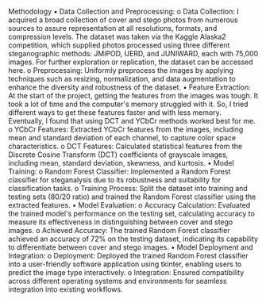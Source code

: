 Methodology
•	Data Collection and Preprocessing:
o	Data Collection: I acquired a broad collection of cover and stego photos from numerous sources to assure representation at all resolutions, formats, and compression levels. The dataset was taken via the Kaggle Alaska2 competition, which supplied photos processed using three different steganographic methods: JMiPOD, UERD, and JUNIWARD, each with 75,000 images.
For further exploration or replication, the dataset can be accessed here.
o	Preprocessing: Uniformly preprocess the images by applying techniques such as resizing, normalization, and data augmentation to enhance the diversity and robustness of the dataset.
•	Feature Extraction:
At the start of the project, getting the features from the images was tough. It took a lot of time and the computer's memory struggled with it. So, I tried different ways to get these features faster and with less memory. Eventually, I found that using DCT and YCbCr methods worked best for me.
o	YCbCr Features: Extracted YCbCr features from the images, including mean and standard deviation of each channel, to capture color space characteristics.
o	DCT Features: Calculated statistical features from the Discrete Cosine Transform (DCT) coefficients of grayscale images, including mean, standard deviation, skewness, and kurtosis.
•	Model Training:
o	Random Forest Classifier: Implemented a Random Forest classifier for steganalysis due to its robustness and suitability for classification tasks.
o	Training Process: Split the dataset into training and testing sets (80/20 ratio) and trained the Random Forest classifier using the extracted features.
•	Model Evaluation:
o	Accuracy Calculation: Evaluated the trained model's performance on the testing set, calculating accuracy to measure its effectiveness in distinguishing between cover and stego images.
o	Achieved Accuracy: The trained Random Forest classifier achieved an accuracy of 72% on the testing dataset, indicating its capability to differentiate between cover and stego images.
•	Model Deployment and Integration:
o	Deployment: Deployed the trained Random Forest classifier into a user-friendly software application using tkinter, enabling users to predict the image type interactively.
o	Integration: Ensured compatibility across different operating systems and environments for seamless integration into existing workflows.
